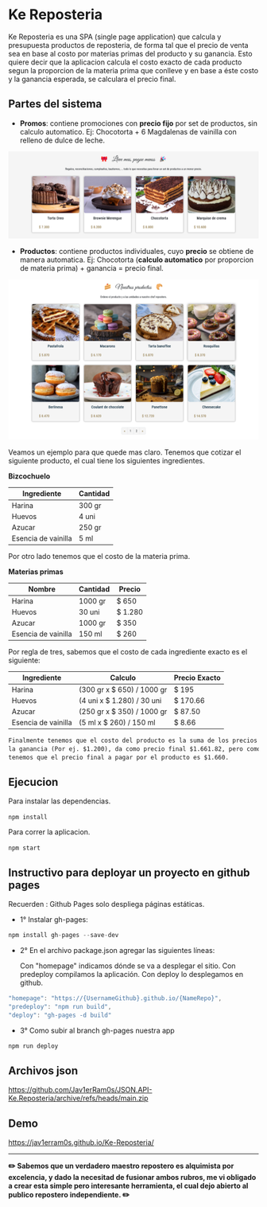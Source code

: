 # **Ke Reposteria**

Ke Reposteria es una SPA (single page application) que calcula y presupuesta productos de reposteria, de forma tal que el precio de venta sea en base al costo por materias primas del producto y su ganancia. Esto quiere decir que la aplicacion calcula el costo exacto de cada producto segun la proporcion de la materia prima que conlleve y en base a éste costo y la ganancia esperada, se calculara el precio final.

## **Partes del sistema**

- **Promos**: contiene promociones con **precio fijo** por set de productos, sin calculo automatico. Ej: Chocotorta + 6 Magdalenas de vainilla con relleno de dulce de leche.

![Promos](/doc/img/promos.png "Seccion Promos")

- **Productos**: contiene productos individuales, cuyo **precio** se obtiene de manera automatica. Ej: Chocotorta (**calculo automatico** por proporcion de materia prima) + ganancia = precio final.

![Prductos](/doc/img/productos.png "Seccion Productos")

Veamos un ejemplo para que quede mas claro. Tenemos que cotizar el siguiente producto, el cual tiene los siguientes ingredientes.

**Bizcochuelo**

| Ingrediente         | Cantidad |
| ------------------- | -------- |
| Harina              | 300 gr   |
| Huevos              | 4 uni    |
| Azucar              | 250 gr   |
| Esencia de vainilla | 5 ml     |

Por otro lado tenemos que el costo de la materia prima.

**Materias primas**

| Nombre              | Cantidad | Precio  |
| ------------------- | -------- | ------- |
| Harina              | 1000 gr  | $ 650   |
| Huevos              | 30 uni   | $ 1.280 |
| Azucar              | 1000 gr  | $ 350   |
| Esencia de vainilla | 150 ml   | $ 260   |

Por regla de tres, sabemos que el costo de cada ingrediente exacto es el siguiente:

| Ingrediente         | Calculo                    | Precio Exacto |
| ------------------- | -------------------------- | ------------- |
| Harina              | (300 gr x $ 650) / 1000 gr | $ 195         |
| Huevos              | (4 uni x $ 1.280) / 30 uni | $ 170.66      |
| Azucar              | (250 gr x $ 350) / 1000 gr | $ 87.50       |
| Esencia de vainilla | (5 ml x $ 260) / 150 ml    | $ 8.66        |

```txt
Finalmente tenemos que el costo del producto es la suma de los precios exactos, $461.82, el cual sumado
la ganancia (Por ej. $1.200), da como precio final $1.661.82, pero como nuestro sistema redondea decimales,
tenemos que el precio final a pagar por el producto es $1.660.
```

## **Ejecucion**

Para instalar las dependencias.

`npm install`

Para correr la aplicacion.

`npm start`

## **Instructivo para deployar un proyecto en github pages**

Recuerden : Github Pages solo despliega páginas estáticas.

- 1° Instalar gh-pages:

```js
npm install gh-pages --save-dev
```

- 2° En el archivo package.json agregar las siguientes líneas:

  Con "homepage" indicamos dónde se va a desplegar el sitio.
  Con predeploy compilamos la aplicación.
  Con deploy lo desplegamos en github.

```js
"homepage": "https://{UsernameGithub}.github.io/{NameRepo}",
"predeploy": "npm run build",
"deploy": "gh-pages -d build"
```

- 3° Como subir al branch gh-pages nuestra app

```js
npm run deploy
```

## **Archivos json**

https://github.com/Jav1erRam0s/JSON.API-Ke.Reposteria/archive/refs/heads/main.zip

## **Demo**

https://jav1erram0s.github.io/Ke-Reposteria/

---

**✏️ Sabemos que un verdadero maestro repostero es alquimista por excelencia, y dado la necesitad de fusionar ambos rubros, me vi obligado a crear esta simple pero interesante herramienta, el cual dejo abierto al publico repostero independiente. ✏️**
